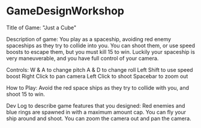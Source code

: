 # GameDesignWorkshop
Title of Game:
"Just a Cube"

Description of game:
You play as a spaceship, avoiding red enemy spaceships as they try to collide into you. You can shoot them, or use speed boosts to escape them, but you must kill 15 to win. Luckily your spaceship is very maneuverable, and you have full control of your camera.

Controls:
W & A to change pitch
A & D to change roll
Left Shift to use speed boost
Right Click to pan camera
Left Click to shoot
Spacebar to zoom out

How to Play:
Avoid the red space ships as they try to collide with you, and shoot 15 to win.

Dev Log to describe game features that you designed:
Red enemies and blue rings are spawned in with a maximum amount cap.
You can fly your ship around and shoot.
You can zoom the camera out and pan the camera. 
